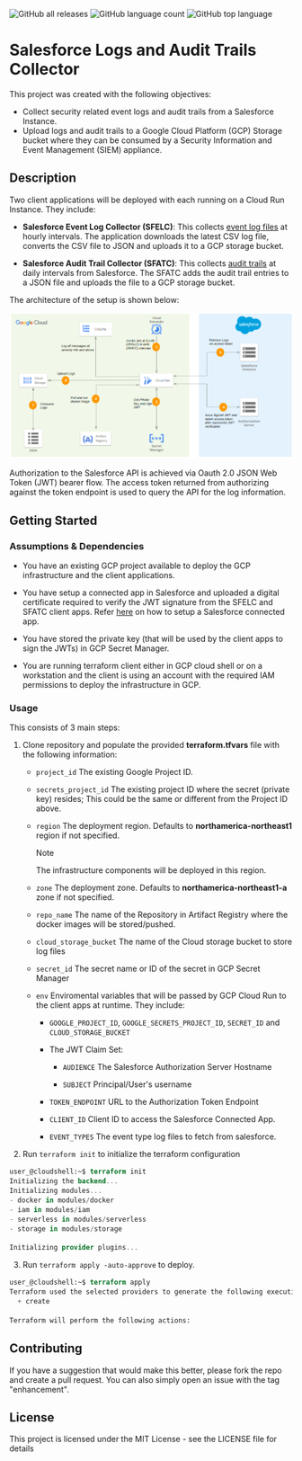![GitHub all releases](https://img.shields.io/github/downloads/{username}/{repo-name}/total)
![GitHub language count](https://img.shields.io/github/languages/count/{username}/{repo-name})
![GitHub top language](https://img.shields.io/github/languages/top/{username}/{repo-name}?color=yellow)
# Salesforce Logs and Audit Trails Collector

This project was created with the following objectives:
- Collect security related event logs and audit trails from a Salesforce Instance.
- Upload logs and audit trails to a Google Cloud Platform (GCP) Storage bucket where they can be consumed by a Security Information and Event Management (SIEM) appliance.

## Description

Two client applications will be deployed with each running on a Cloud Run Instance. They include: 

- **Salesforce Event Log Collector (SFELC)**: This collects [event log files](https://developer.salesforce.com/docs/atlas.en-us.object_reference.meta/object_reference/sforce_api_objects_eventlogfile_supportedeventtypes.htm) at hourly intervals. The application downloads the latest CSV log file, converts the CSV file to JSON and uploads it to a GCP storage bucket.

- **Salesforce Audit Trail Collector (SFATC)**: This collects [audit trails](https://help.salesforce.com/s/articleView?id=sf.admin_monitorsetup.htm&type=5) at daily intervals from Salesforce. The SFATC adds the audit trail entries to a JSON file and uploads the file to a GCP storage bucket.

The architecture of the setup is shown below: 

![Alt text](sflc-architecture-1.png)

Authorization to the Salesforce API is achieved via Oauth 2.0 JSON Web Token (JWT) bearer flow. The access token returned from authorizing against the token endpoint is used to query the API for the log information.

## Getting Started


### Assumptions & Dependencies
- You have an existing GCP project available to deploy the GCP infrastructure and the client applications.

- You have setup a connected app in Salesforce and uploaded a digital certificate required to verify the JWT signature from the SFELC and SFATC client apps. Refer [here](https://help.salesforce.com/s/articleView?id=sf.connected_app_create_api_integration.htm&type=5) on how to setup a Salesforce connected app.

- You have stored the private key (that will be used by the client apps to sign the JWTs) in GCP Secret Manager.

- You are running terraform client either in GCP cloud shell or on a workstation and the client is using an account with the required IAM permissions to deploy the infrastructure in GCP. 

### Usage
This consists of 3 main steps:

1. Clone repository and populate the provided **terraform.tfvars** file with the following information:
    - `project_id`  The existing Google Project ID.

    - `secrets_project_id`  The existing project ID where the secret (private key) resides; This could be the same or different from the Project ID above.

    - `region`  The deployment region. Defaults to **northamerica-northeast1** region if not specified. 
      > [!NOTE] 
      The infrastructure components will be deployed in this region.

    - `zone`  The deployment zone. Defaults to **northamerica-northeast1-a** zone if not specified.

    - `repo_name`  The name of the Repository in Artifact Registry where the docker images will be stored/pushed.

    - `cloud_storage_bucket`  The name of the Cloud storage bucket to store log files

    - `secret_id`  The secret name or ID of the secret in GCP Secret Manager

    - `env`  Enviromental variables that will be passed by GCP Cloud Run to the client apps at runtime. They include:

      - `GOOGLE_PROJECT_ID`, `GOOGLE_SECRETS_PROJECT_ID`, `SECRET_ID` and `CLOUD_STORAGE_BUCKET` 

      - The JWT Claim Set:

          - `AUDIENCE`  The Salesforce Authorization Server Hostname

          - `SUBJECT`  Principal/User's username 

      - `TOKEN_ENDPOINT`  URL to the Authorization Token Endpoint

      - `CLIENT_ID`  Client ID to access the Salesforce Connected App.

      - `EVENT_TYPES`  The event type log files to fetch from salesforce.

2. Run `terraform init` to initialize the terraform configuration 

```terraform
user_@cloudshell:~$ terraform init
Initializing the backend...
Initializing modules...
- docker in modules/docker
- iam in modules/iam
- serverless in modules/serverless
- storage in modules/storage

Initializing provider plugins...
```

3. Run `terraform apply -auto-approve` to deploy.

```terraform
user_@cloudshell:~$ terraform apply
Terraform used the selected providers to generate the following execution plan. Resource actions are indicated with the following symbols:
  + create

Terraform will perform the following actions:
``` 

## Contributing
If you have a suggestion that would make this better, please fork the repo and create a pull request. You can also simply open an issue with the tag "enhancement".

## License
This project is licensed under the MIT License - see the LICENSE file for details
